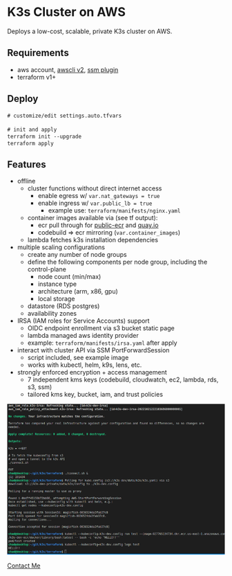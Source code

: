 # K3s Cluster on AWS
Deploys a low-cost, scalable, private K3s cluster on AWS.

## Requirements
* aws account, [awscli v2](https://docs.aws.amazon.com/cli/latest/userguide/getting-started-install.html), [ssm plugin](https://docs.aws.amazon.com/systems-manager/latest/userguide/session-manager-working-with-install-plugin.html#install-plugin-linux)
* terraform v1+

## Deploy
```shell
# customize/edit settings.auto.tfvars

# init and apply
terraform init --upgrade
terraform apply
```

## Features
* offline
  * cluster functions without direct internet access
    * enable egress w/ `var.nat_gateways = true`
    * enable ingress w/ `var.public_lb = true`
      * example use: `terraform/manifests/nginx.yaml`
  * container images available via (see tf output):
    * ecr pull through for [public-ecr](https://gallery.ecr.aws/docker) and [quay.io](https://quay.io/search)
    * codebuild => ecr mirroring (`var.container_images`)
  * lambda fetches k3s installation dependencies
* multiple scaling configurations
  * create any number of node groups
  * define the following components per node group, including the control-plane
    * node count (min/max)
    * instance type
    * architecture (arm, x86, gpu)
    * local storage
  * datastore (RDS postgres)
  * availability zones
* IRSA (IAM roles for Service Accounts) support
  * OIDC endpoint enrollment via s3 bucket static page
  * lambda managed aws identity provider
  * example: `terraform/manifests/irsa.yaml` after apply
* interact with cluster API via SSM PortForwardSession
  * script included, see example image
  * works with kubectl, helm, k9s, lens, etc.
* strongly enforced encryption + access management
  * 7 independent kms keys (codebuild, cloudwatch, ec2, lambda, rds, s3, ssm)
  * tailored kms key, bucket, iam, and trust policies

![Output](k3s.png)

[Contact Me](https://discord.gg/sB9dUaj9jt)
